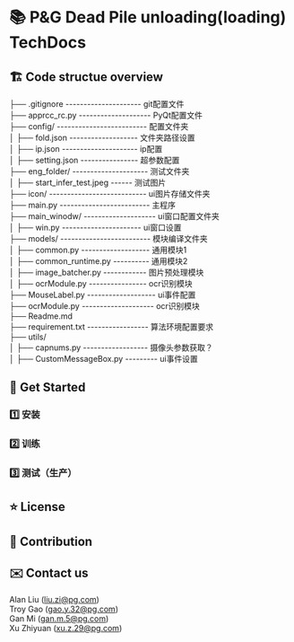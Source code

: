 # 📚 P&G Dead Pile unloading(loading) TechDocs 

## 🏗️ Code structue overview  
├── .gitignore  --------------------- git配置文件  
├── apprcc_rc.py -------------------- PyQt配置文件  
├── config/ ------------------------- 配置文件夹  
│   ├── fold.json ------------------- 文件夹路径设置  
│   ├── ip.json --------------------- ip配置  
│   ├── setting.json ---------------- 超参数配置  
├── eng_folder/ --------------------- 测试文件夹  
│   ├── start_infer_test.jpeg  ------ 测试图片  
├── icon/ --------------------------- ui图片存储文件夹  
├── main.py ------------------------- 主程序  
├── main_winodw/ -------------------- ui窗口配置文件夹   
│   ├── win.py ---------------------- ui窗口设置  
├── models/ ------------------------- 模块编译文件夹  
│   ├── common.py ------------------- 通用模块1  
│   ├── common_runtime.py  ---------- 通用模块2  
│   ├── image_batcher.py ------------ 图片预处理模块  
│   ├── ocrModule.py ---------------- ocr识别模块  
├── MouseLabel.py ------------------- ui事件配置  
├── ocrModule.py -------------------- ocr识别模块  
├── Readme.md  
├── requirement.txt ----------------- 算法环境配置要求  
├── utils/  
│   ├── capnums.py ------------------ 摄像头参数获取？  
│   ├── CustomMessageBox.py --------- ui事件设置  

## 📘 Get Started  
### 1️⃣ 安装
### 2️⃣ 训练
### 3️⃣ 测试（生产）

## ⭐ License

## 🤝 Contribution  

## ✉️ Contact us  
Alan Liu (liu.zi@pg.com)  
Troy Gao (gao.y.32@pg.com)  
Gan Mi (gan.m.5@pg.com)  
Xu Zhiyuan (xu.z.29@pg.com)
